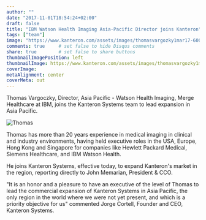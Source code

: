 ```yaml
---
author: ""
date: "2017-11-01T18:54:24+02:00"
draft: false
title: "IBM Watson Health Imaging Asia-Pacific Director joins Kanteron"
tags: ["team"]
image: "https://www.kanteron.com/assets/images/thomasvargozky1mar17-600x600.jpg"
comments: true     # set false to hide Disqus comments
share: true        # set false to share buttons
thumbnailImagePosition: left
thumbnailImage: https://www.kanteron.com/assets/images/thomasvargozky1mar17-600x600.jpg
coverImage: 
metaAlignment: center
coverMeta: out
---
```


Thomas Vargoczky, Director, Asia Pacific - Watson Health Imaging, Merge Healthcare at IBM, joins the Kanteron Systems team to lead expansion in Asia Pacific.

<!--more-->

![Thomas](https://www.kanteron.com/assets/images/thomasvargozky1mar17-600x600.jpg) 

Thomas has more than 20 years experience in medical imaging in clinical and industry environments, having held executive roles in the USA, Europe, Hong Kong and Singapore for companies like Hewlett Packard Medical, Siemens Healthcare, and IBM Watson Health.

He joins Kanteron Systems, effective today, to expand Kanteron's market in the region, reporting directly to John Memarian, President & CCO.

"It is an honor and a pleasure to have an executive of the level of Thomas to lead the commercial expansion of Kanteron Systems in Asia Pacific, the only region in the world where we were not yet present, and which is a priority objective for us" commented Jorge Cortell, Founder and CEO, Kanteron Systems.